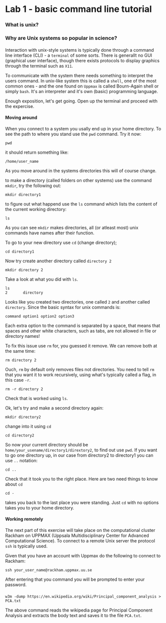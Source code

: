 # Lab 1 - basic command line tutorial

### What is unix?

### Why are Unix systems so popular in science?




#### 
Interaction with unix-style systems is typically done through a command line interface (CLI) - a `terminal` of some sorts. There is generallt no GUI (graphical user interface), though there exists protocols to display graphics through the terminal such as `X11`.

To communicate with the system there needs something to interpret the users command. In unix-like system this is called a `shell`, one of the most common ones - and the one found on `Uppmax` is called Bourn-Again shell or simply `bash`.
It's an interpreter and it's own (basic) programming language. 

Enough exposition, let's get going. Open up the terminal and proceed with the expercise. 

#### Moving around
When you connect to a system you usally end up in your home directory. To see the path to where you stand use the `pwd` command. Try it now:

```
pwd
```
it should return something like:

```
/home/user_name
```
As you move around in the systems directories this will of course change.

to make a directory (called folders on other systems) use the command `mkdir`, try the following out:

```
mkdir directory1
```
to figure out what happend use the `ls` command which lists the content of the current working directory:

```
ls
```
As you can see `mkdir` makes directories, all (or atleast most) unix commands have names after their function. 

To go to your new directory use `cd` (change directory);

```
cd directory1
```

Now try create another directory called `directory 2`

```
mkdir directory 2
```
Take a look at what you did with `ls`.

```
ls
2		directory
```
Looks like you created two directories, one called `2` and another called `directory`. Since the basic syntax for unix commands is:

```
command option1 option2 option3
```
Each extra option to the command is separated by a space, that means that spaces and other white characters, such as tabs, are not allowed in file or directory names!

To fix this issue use `rm` for, you guessed it remove.
We can remove both at the same time:

```
rm directory 2
```
Ouch, `rm` by default only removes files not directories. You need to tell `rm` that you want it to work recursively, using what's typically called a flag, in this case `-r`.

```
rm -r directory 2
```
Check that is worked using `ls`.


Ok, let's try and make a second directory again:

```
mkdir directory2
```
change into it using `cd` 

```
cd directory2
```

So now your current directory should be `home/your_usename/directory1/dirextory2`, to find out use `pwd`. If you want to go one directory up, in our case from directory2 to directory1 you can use `..` notation:

```
cd ..
```

Check that it took you to the right place. Here are two need things to know about `cd`

```
cd -
```
takes you back to the last place you were standing.
Just `cd` with no options takes you to your home directory.



#### Working remotely 
The next part of this exercise will take place on the computational cluster Rackham on UPPMAX (Uppsala Multidisciplinary Center for Advanced Computational Science). 
To connect to a remote Unix server the protocol `ssh` is typically used.

Given that you have an account with Uppmax do the following to connect to Rackham:

```
ssh your_user_name@rackham.uppmax.uu.se
```

After entering that you command you will be prompted to enter your password.



### 

```
w3m -dump https://en.wikipedia.org/wiki/Principal_component_analysis > PCA.txt
```


The above command reads the wikipedia page for Principal Component Analysis and extracts the body text and saves it to the file `PCA.txt`.



